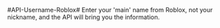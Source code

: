 #API-Username-Roblox#
Enter your 'main' name from Roblox, not your nickname, and the API will bring you the information.
